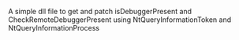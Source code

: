 A simple dll file to get and patch isDebuggerPresent and CheckRemoteDebuggerPresent using NtQueryInformationToken and NtQueryInformationProcess
